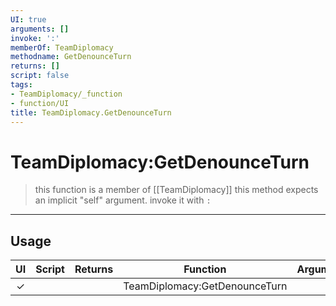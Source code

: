 ```yaml
---
UI: true
arguments: []
invoke: ':'
memberOf: TeamDiplomacy
methodname: GetDenounceTurn
returns: []
script: false
tags:
- TeamDiplomacy/_function
- function/UI
title: TeamDiplomacy.GetDenounceTurn
---
```

# TeamDiplomacy:GetDenounceTurn
> this function is a member of [[TeamDiplomacy]]
> this method expects an implicit "self" argument. invoke it with `:`
-----
## Usage
|  UI | Script | Returns | Function | Arguments |
|:---:|:------:|-------:|:--------:|:---------|
|✓| ||TeamDiplomacy:GetDenounceTurn||
